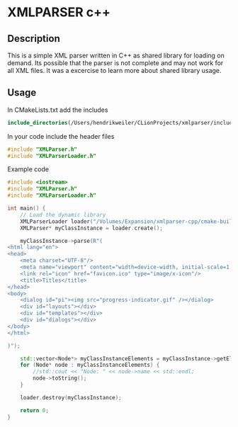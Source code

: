 # XMLPARSER c++

## Description

This is a simple XML parser written in C++ as shared library for loading on demand.
Its possible that the parser is not complete and may not work for all XML files.
It was a excercise to learn more about shared library usage.

## Usage

In CMakeLists.txt add the includes
```cmake
include_directories(/Users/hendrikweiler/CLionProjects/xmlparser/includes)
```

In your code include the header files
```c++
#include "XMLParser.h"
#include "XMLParserLoader.h"
```

Example code
```c++
#include <iostream>
#include "XMLParser.h"
#include "XMLParserLoader.h"

int main() {
    // Load the dynamic library
    XMLParserLoader loader("/Volumes/Expansion/xmlparser-cpp/cmake-build-debug/libxmlparser.dylib");
    XMLParser* myClassInstance = loader.create();

    myClassInstance->parse(R"(
<html lang="en">
<head>
    <meta charset="UTF-8"/>
    <meta name="viewport" content="width=device-width, initial-scale=1.0"/>
    <link rel="icon" href="favicon.ico" type="image/x-icon"/>
    <title>Titles</title>
</head>
<body>
    <dialog id="pi"><img src="progress-indicator.gif" /></dialog>
    <div id="layouts"></div>
    <div id="templates"></div>
    <div id="dialogs"></div>
</body>
</html>

)");

    std::vector<Node*> myClassInstanceElements = myClassInstance->getElementsByName("html");
    for (Node* node : myClassInstanceElements) {
        //std::cout << "Node: " << node->name << std::endl;
        node->toString();
    }

    loader.destroy(myClassInstance);

    return 0;
}
```